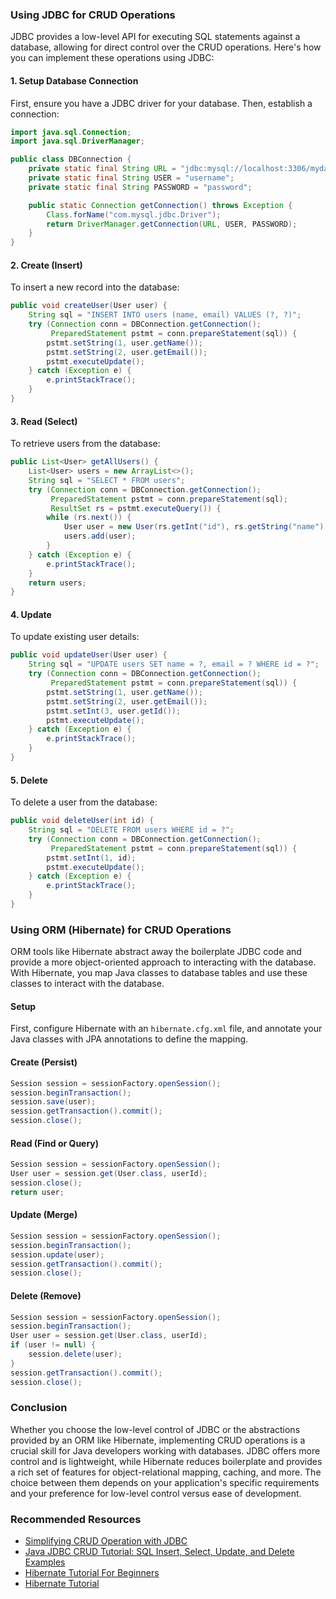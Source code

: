 ### Using JDBC for CRUD Operations
JDBC provides a low-level API for executing SQL statements against a database, allowing for direct control over the 
CRUD operations. Here's how you can implement these operations using JDBC:

#### 1. Setup Database Connection
First, ensure you have a JDBC driver for your database. Then, establish a connection:

```java
import java.sql.Connection;
import java.sql.DriverManager;

public class DBConnection {
    private static final String URL = "jdbc:mysql://localhost:3306/mydatabase";
    private static final String USER = "username";
    private static final String PASSWORD = "password";

    public static Connection getConnection() throws Exception {
        Class.forName("com.mysql.jdbc.Driver");
        return DriverManager.getConnection(URL, USER, PASSWORD);
    }
}
```

#### 2. Create (Insert)
To insert a new record into the database:

```java
public void createUser(User user) {
    String sql = "INSERT INTO users (name, email) VALUES (?, ?)";
    try (Connection conn = DBConnection.getConnection();
         PreparedStatement pstmt = conn.prepareStatement(sql)) {
        pstmt.setString(1, user.getName());
        pstmt.setString(2, user.getEmail());
        pstmt.executeUpdate();
    } catch (Exception e) {
        e.printStackTrace();
    }
}
```

#### 3. Read (Select)
To retrieve users from the database:

```java
public List<User> getAllUsers() {
    List<User> users = new ArrayList<>();
    String sql = "SELECT * FROM users";
    try (Connection conn = DBConnection.getConnection();
         PreparedStatement pstmt = conn.prepareStatement(sql);
         ResultSet rs = pstmt.executeQuery()) {
        while (rs.next()) {
            User user = new User(rs.getInt("id"), rs.getString("name"), rs.getString("email"));
            users.add(user);
        }
    } catch (Exception e) {
        e.printStackTrace();
    }
    return users;
}
```

#### 4. Update
To update existing user details:

```java
public void updateUser(User user) {
    String sql = "UPDATE users SET name = ?, email = ? WHERE id = ?";
    try (Connection conn = DBConnection.getConnection();
         PreparedStatement pstmt = conn.prepareStatement(sql)) {
        pstmt.setString(1, user.getName());
        pstmt.setString(2, user.getEmail());
        pstmt.setInt(3, user.getId());
        pstmt.executeUpdate();
    } catch (Exception e) {
        e.printStackTrace();
    }
}
```

#### 5. Delete
To delete a user from the database:

```java
public void deleteUser(int id) {
    String sql = "DELETE FROM users WHERE id = ?";
    try (Connection conn = DBConnection.getConnection();
         PreparedStatement pstmt = conn.prepareStatement(sql)) {
        pstmt.setInt(1, id);
        pstmt.executeUpdate();
    } catch (Exception e) {
        e.printStackTrace();
    }
}
```

### Using ORM (Hibernate) for CRUD Operations
ORM tools like Hibernate abstract away the boilerplate JDBC code and provide a more object-oriented approach 
to interacting with the database. With Hibernate, you map Java classes to database tables and use these classes 
to interact with the database.

#### Setup
First, configure Hibernate with an `hibernate.cfg.xml` file, and annotate your Java classes with JPA annotations 
to define the mapping.

#### Create (Persist)
```java
Session session = sessionFactory.openSession();
session.beginTransaction();
session.save(user);
session.getTransaction().commit();
session.close();
```

#### Read (Find or Query)
```java
Session session = sessionFactory.openSession();
User user = session.get(User.class, userId);
session.close();
return user;
```

#### Update (Merge)
```java
Session session = sessionFactory.openSession();
session.beginTransaction();
session.update(user);
session.getTransaction().commit();
session.close();
```

#### Delete (Remove)
```java
Session session = sessionFactory.openSession();
session.beginTransaction();
User user = session.get(User.class, userId);
if (user != null) {
    session.delete(user);
}
session.getTransaction().commit();
session.close();
```

### Conclusion
Whether you choose the low-level control of JDBC or the abstractions provided by an ORM like Hibernate, implementing 
CRUD operations is a crucial skill for Java developers working with databases. JDBC offers more control and is 
lightweight, while Hibernate reduces boilerplate and provides a rich set of features for object-relational mapping, 
caching, and more. The choice between them depends on your application's specific requirements and your preference 
for low-level control versus ease of development.

### Recommended Resources
- [Simplifying CRUD Operation with JDBC](https://www.geeksforgeeks.org/simplifying-crud-operation-with-jdbc/)
- [Java JDBC CRUD Tutorial: SQL Insert, Select, Update, and Delete Examples](https://www.codejava.net/java-se/jdbc/jdbc-tutorial-sql-insert-select-update-and-delete-examples)
- [Hibernate Tutorial For Beginners](https://www.digitalocean.com/community/tutorials/hibernate-tutorial-for-beginners)
- [Hibernate Tutorial](https://www.geeksforgeeks.org/hibernate-tutorial/)